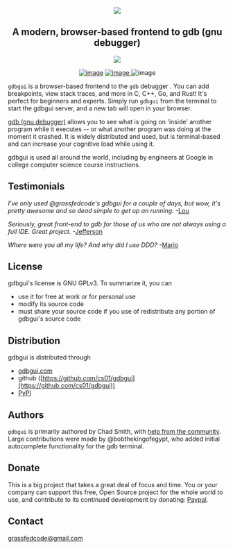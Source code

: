<p align="center">
<a href="http://gdbgui.com"><img src="https://github.com/cs01/gdbgui/raw/master/images/gdbgui_banner.png"></a>
</p>

<h2 align="center">
A modern, browser-based frontend to gdb (gnu debugger)
</h2>

<p align="center">
<a href="https://github.com/cs01/gdbgui/raw/master/screenshots/gdbgui_animation.gif">
<img src="https://github.com/cs01/gdbgui/raw/master/screenshots/gdbgui_animation.gif">
</a>

</p>

<p align="center">
<a href="https://travis-ci.org/cs01/gdbgui">
<img src="https://travis-ci.org/cs01/gdbgui.svg?branch=master" alt="image" /></a>

<a href="https://pypi.python.org/pypi/gdbgui/">
<img src="https://img.shields.io/badge/pypi-0.13.1.2-blue.svg" alt="image" />
</a>

<img src="https://pepy.tech/badge/gdbgui" alt="image" />

</p>


`gdbgui` is a browser-based frontend to the `gdb` debugger . You can add breakpoints, view stack traces, and more in C, C++, Go, and Rust! It's perfect for beginners and experts. Simply run `gdbgui` from the terminal to start the gdbgui server, and a new tab will open in your browser.

[gdb (gnu debugger)](https://www.gnu.org/software/gdb/) allows you to see what is going on 'inside' another program while it executes -- or what another program was doing at the moment it crashed. It is widely distributed and used, but is terminal-based and can increase your cognitive load while using it.

gdbgui is used all around the world, including by engineers at Google in college computer science course instructions.

## Testimonials

<span style="font-style: italic;">I've only used @grassfedcode's gdbgui for a couple of days, but wow, it's pretty awesome and so dead simple to get up an running.</span> -[Lou](https://twitter.com/DragonmasterLou/status/959449422630408192)

<span style="font-style: italic;">Seriously, great front-end to gdb for those of us who are not always using a full IDE. Great project.</span> -[Jefferson](https://twitter.com/jeffamstutz/status/955647577373978624)

<span style="font-style: italic;">Where were you all my life? And why did I use DDD?</span> -[Mario](https://twitter.com/badlogicgames/status/925079139446591490)

## License
gdbgui's license is GNU GPLv3. To summarize it, you can
* use it for free at work or for personal use
* modify its source code
* must share your source code if you use of redistribute any portion of gdbgui's source code

## Distribution
gdbgui is distributed through

* [gdbgui.com](https://gdbgui.com)
* github ([https://github.com/cs01/gdbgui](https://github.com/cs01/gdbgui))
* [PyPI](https://pypi.python.org/pypi/gdbgui/)

## Authors
`gdbgui` is primarily authored by Chad Smith, with [help from the community](https://github.com/cs01/gdbgui/graphs/contributors). Large contributions were made by @bobthekingofegypt, who added initial autocomplete functionality for the gdb terminal.

## Donate
This is a big project that takes a great deal of focus and time. You or your company can support this free, Open Source project for the whole world to use, and contribute to its continued development by donating: [Paypal](https://www.paypal.me/grassfedcode/20).

## Contact
grassfedcode@gmail.com
